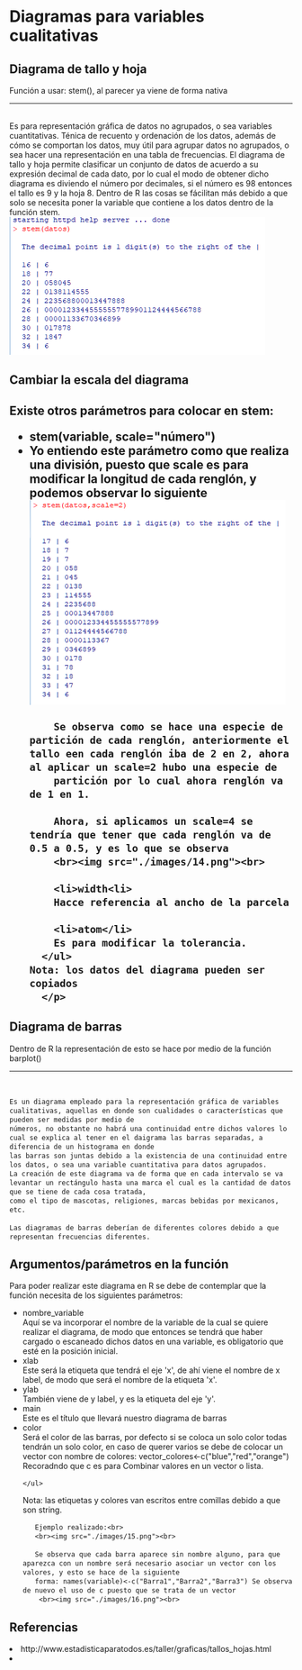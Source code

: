 <h1>Diagramas para variables cualitativas</h1>
<h2>Diagrama de tallo y hoja</h2>
<p>
  Función a usar: stem(), al parecer ya viene de forma nativa<hr><br>
  Es para representación gráfica de datos no agrupados, o sea variables cuantitativas.
  Ténica de recuento y ordenación de los datos, además de cómo se comportan los datos, muy útil para agrupar datos no agrupados, o sea hacer una representación en una tabla 
  de frecuencias.
  El diagrama de tallo y hoja permite clasificar un conjunto de datos de acuerdo a su expresión decimal de cada dato, por lo cual el modo de obtener dicho diagrama es diviendo el 
  número por decimales, si el número es 98 entonces el tallo es 9 y la hoja 8. Dentro de R las cosas se fácilitan más debido a que solo se necesita poner la variable que 
  contiene a los datos dentro de la función stem.
  <br><img src="./images/12.png"><br>
  
</p>

<div>
  <h2>Cambiar la escala del diagrama<h2>
    <p>
      Existe otros parámetros para colocar en stem:
      <ul>
        <li>stem(variable, scale="número")<li>
        Yo entiendo este parámetro como que realiza una división, puesto que scale es para modificar la longitud de cada renglón, y podemos observar lo siguiente
        <br><img src="./images/13.png"><br>
        
        Se observa como se hace una especie de partición de cada renglón, anteriormente el tallo een cada renglón iba de 2 en 2, ahora al aplicar un scale=2 hubo una especie de 
        partición por lo cual ahora renglón va de 1 en 1.
        
        Ahora, si aplicamos un scale=4 se tendría que tener que cada renglón va de 0.5 a 0.5, y es lo que se observa
        <br><img src="./images/14.png"><br>
        
        <li>width<li>
        Hacce referencia al ancho de la parcela
        
        <li>atom</li>
        Es para modificar la tolerancia.
      </ul>
    Nota: los datos del diagrama pueden ser copiados
      </p>
</div>

<div>
  <h2>Diagrama de barras</h2>
  <p>
    Dentro de R la representación de esto se hace por medio de la función barplot()<hr><br>
    
    Es un diagrama empleado para la representación gráfica de variables cualitativas, aquellas en donde son cualidades o características que pueden ser medidas por medio de 
    números, no obstante no habrá una continuidad entre dichos valores lo cual se explica al tener en el daigrama las barras separadas, a diferencia de un histograma en donde
    las barras son juntas debido a la existencia de una continuidad entre los datos, o sea una variable cuantitativa para datos agrupados.
    La creación de este diagrama va de forma que en cada intervalo se va levantar un rectángulo hasta una marca el cual es la cantidad de datos que se tiene de cada cosa tratada,
    como el tipo de mascotas, religiones, marcas bebidas por mexicanos, etc.
    
    Las diagramas de barras deberían de diferentes colores debido a que representan frecuencias diferentes.
  </p>
  <h2>Argumentos/parámetros en la función</h2>
   <p>
     Para poder realizar este diagrama en R se debe de contemplar que la función necesita de los siguientes parámetros:
     <ul>
       <li>nombre_variable</li>
       Aquí se va incorporar el nombre de la variable de la cual se quiere realizar el diagrama, de modo que entonces se tendrá que haber cargado o 
       escaneado dichos datos en una variable, es obligatorio que esté en la posición inicial.
       <li>xlab</li> 
       Este será la etiqueta que tendrá el eje 'x', de ahí viene el nombre de x label, de modo que será el nombre de la etiqueta 'x'.
       <li>ylab</li>
       También viene de y label, y es la etiqueta del eje 'y'.
       <li>main</li>
       Este es el título que llevará nuestro diagrama de barras
       <li>color</li>
       Será el color de las barras, por defecto si se coloca un solo color todas tendrán un solo color, en caso de querer varios se debe de colocar un vector con nombre de 
       colores: vector_colores<-c("blue","red","orange")
       Recoradndo que c es para Combinar valores en un vector o lista.
         
    </ul>
  Nota: las etiquetas y colores van escritos entre comillas debido a que son string. 
       
       Ejemplo realizado:<br>
       <br><img src="./images/15.png"><br>
       
       Se observa que cada barra aparece sin nombre alguno, para que aparezca con un nombre será necesario asociar un vector con los valores, y esto se hace de la siguiente 
       forma: names(variable)<-c("Barra1","Barra2","Barra3") Se observa de nuevo el uso de c puesto que se trata de un vector
        <br><img src="./images/16.png"><br>
  </p>
</div>
    

<h2>Referencias</h2
  <ul>
    <li>http://www.estadisticaparatodos.es/taller/graficas/tallos_hojas.html<li>
  </ul>
